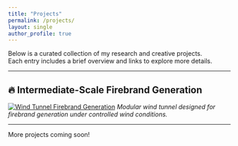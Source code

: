```yaml
---
title: "Projects"
permalink: /projects/
layout: single
author_profile: true
---
```


Below is a curated collection of my research and creative projects.  
Each entry includes a brief overview and links to explore more details.

---

## 🔥 Intermediate-Scale Firebrand Generation

[![Wind Tunnel Firebrand Generation](/assets/images/wind_tunnel_preview.jpg)](/projects/wind-tunnel/)
*Modular wind tunnel designed for firebrand generation under controlled wind conditions.*

---

More projects coming soon!
